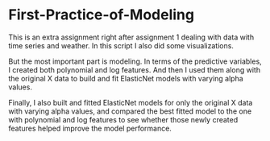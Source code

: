 # First-Practice-of-Modeling
This is an extra assignment right after assignment 1 dealing with data with time series and weather. In this script I also did some visualizations.

But the most important part is modeling. In terms of the predictive variables, I created both polynomial and log features. 
And then I used them along with the original X data to build and fit ElasticNet models with varying alpha values. 

Finally, I also built and fitted ElasticNet models for only the original X data with varying alpha values, 
and compared the best fitted model to the one with polynomial and log features to see whether those newly 
created features helped improve the model performance.
